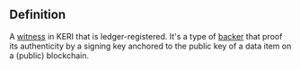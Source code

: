 ## Definition
A [witness](witness) in KERI that is ledger-registered. It's a type of [backer](backer) that proof its authenticity by a signing key anchored to the public key of a data item on a (public) blockchain.
